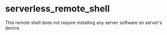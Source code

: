 # serverless_remote_shell
This remote shell does not require installing any server software on server's device.
